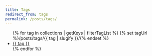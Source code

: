 ```yaml
---
title: Tags
redirect_from: tags
permalink: /posts/tags/
---
```


<ul>
{% for tag in collections | getKeys | filterTagList %}
	{% set tagUrl %}/posts/tags/{{ tag | slugify }}/{% endset %}
	<li><a href="{{ tagUrl }}" class="post-tag">{{ tag }}</a></li>
{% endfor %}
</ul>